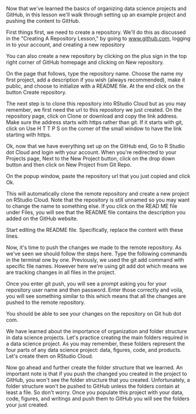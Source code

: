 Now that we've learned the basics of organizing data science projects and GitHub, in this lesson we'll walk through setting up an example project and pushing the content to GitHub.

First things first, we need to create a repository. We'll do this as discussed in the "Creating A Repository Lesson," by going to www.github.com, logging in to your account, and creating a new repository

You can also create a new repository by clicking on the plus sign in the top right corner of GitHub homepage and clicking on New repository.

On the page that follows, type the repository name. Choose the name my first project, add a description if you wish (always recommended), make it public, and choose to initialize with a README file. At the end click on the button Create repository.

The next step is to clone this repository into RStudio Cloud but as you may remember, we first need the url to this repository we just created. On the repository page, click on Clone or download and copy the link address. Make sure the address starts with https rather than git. If it starts with git, click on Use H T T P S on the corner of the small window to have the link starting with https. 

Ok, now that we have everything set up on the GitHub end, Go to R Studio dot Cloud and login with your account. When you're redirected to your Projects page, Next to the New Project button, click on the drop down button and then click on New Project from Git Repo. 

On the popup window, paste the repository url that you just copied and click Ok. 

This will automatically clone the remote repository and create a new project on RStudio Cloud. Note that the repository is still unnamed so you may want to change the name to something else. If you click on the READ ME file under Files, you will see that the README file contains the description you added on the GitHub website.

Start editing the README file. Specifically, replace the content with these lines.

Now, it's time to push the changes we made to the remote repository. As we've seen we should follow the steps here. Type the following commands in the terminal one by one. Previously, we used the git add command with specific file names. However here we're using git add dot which means we are tracking changes in all files in the project.

Once you enter git push, you will see a prompt asking you for your repository user name and then password. Enter those correctly and voila, you will see something similar to this which means that all the changes are pushed to the remote repository.

You should be able to see your changes on the repository on Git hub dot com. 

We have learned about the importance of organization and folder structure in data science projects. Let's practice creating the main folders required in a data science project. As you may remember, these folders represent the four parts of any data science project: data, figures, code, and products. Let's create them on RStudio Cloud.

Now go ahead and further create the folder structure that we learned. An important note is that if you push the changed you created in the project to GitHub, you won't see the folder structure that you created. Unfortunately, a folder structure won't be pushed to GitHub unless the folders contain at least a file. So don't worry. Once you populate this project with your data, code, figures, and writings and push them to GitHub you will see the folders your just created.